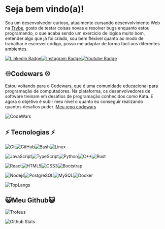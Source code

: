 # Seja bem vindo(a)!

Sou um desenvolvedor curioso, atualmente cursando desenvolvimento Web na [Trybe](https://www.betrybe.com/), gosto de testar coisas novas e resolver bugs enquanto estou programando, o que acaba sendo um exercício de lógica muito bom, entender algo que já foi criado, sou bem flexível quanto ao modo de trabalhar e escrever código, posso me adaptar de forma fácil aos diferentes ambientes.

[![Linkedin Badge](https://img.shields.io/badge/-algoritmocpp-blue?style=for-the-badge&logo=Linkedin&logoColor=white&link=https://www.linkedin.com/in/algoritmocpp/)](https://www.linkedin.com/in/algoritmocpp/)[![Instagram Badge](https://img.shields.io/badge/-algoritmocpp-purple?style=for-the-badge&logo=instagram&logoColor=white&link=https://instagram.com/algoritmocpp/)](https://instagram.com/algoritmocpp)[![Youtube Badge](https://img.shields.io/badge/-algoritmocpp-darkred?style=for-the-badge&logo=youtube&logoColor=white&link=https://www.youtube.com/@algoritmocpp)](https://www.youtube.com/@algoritmocpp)

## ♾️Codewars ♾️

Estou voltando para o Codewars, que é uma comunidade educacional para programação de computadores. Na plataforma, os desenvolvedores de software treinam em desafios de programação conhecidos como Kata. E agora o objetivo é subir meu nível o quanto eu conseguir realizando quantos desafios puder. [Meu repo codewars](https://github.com/algoritmocpp/codewars)

![CodeWars](https://www.codewars.com/users/algoritmocpp/badges/large)

## ⚡ Tecnologias ⚡

![Git](https://img.shields.io/badge/-Git-black?style=for-the-badge&logo=git)![GitHub](https://img.shields.io/badge/-GitHub-181717?style=for-the-badge&logo=github)![Bash](https://img.shields.io/badge/-$___Bash-181717?style=for-the-badge)![Linux](https://img.shields.io/badge/-Linux-222222?style=for-the-badge&logo=archlinux)

![JavaScript](https://img.shields.io/badge/-JavaScript-black?style=for-the-badge&logo=javascript)![TypeScript](https://img.shields.io/badge/-TypeScript-000000?style=for-the-badge&logo=typescript)![Python](https://img.shields.io/badge/-Python-black?style=for-the-badge&logo=Python)![C++](https://img.shields.io/badge/-C++-55599C?style=for-the-badge&logo=cplusplus)![Rust](https://img.shields.io/badge/-Rust-964b00?style=for-the-badge&logo=rust)

![React](https://img.shields.io/badge/-React-1572B6?style=for-the-badge&logo=react)![HTML5](https://img.shields.io/badge/-HTML5-E34F26?style=for-the-badge&logo=html5&logoColor=white)![CSS3](https://img.shields.io/badge/-CSS3-1572B6?style=for-the-badge&logo=css3)![Bootstrap](https://img.shields.io/badge/-Bootstrap-563D7C?style=for-the-badge&logo=bootstrap)

![Nodejs](https://img.shields.io/badge/-Nodejs-black?style=for-the-badge&logo=Node.js)![PostgreSQL](https://img.shields.io/badge/-PostgreSQL-black?style=for-the-badge&logo=postgresql)![MySQL](https://img.shields.io/badge/-MySQL-black?style=for-the-badge&logo=mysql)![Docker](https://img.shields.io/badge/-Docker-black?style=for-the-badge&logo=docker)

![TopLangs](https://github-readme-stats.vercel.app/api/top-langs/?username=algoritmocpp&theme=dracula)

## 😺Meu Github😺

![Trofeus](https://github-profile-trophy.vercel.app/?username=algoritmocpp&theme=dracula&no-frame=true&row=1&&margin-w=20&no-bg=false)

![Github Stats](https://github-readme-stats.vercel.app/api?username=algoritmocpp&count_private=true&show_icons=true&include_all_commits&theme=dracula&custom_title=Status%20de%20colaboração%20no%20GitHub)
